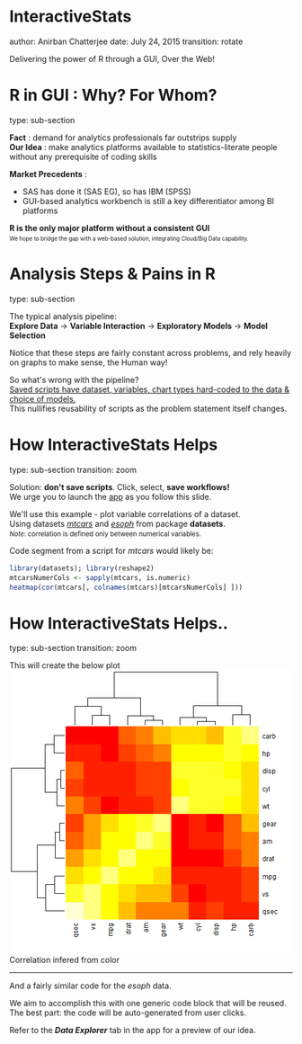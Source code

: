 InteractiveStats
========================================================
author: Anirban Chatterjee
date: July 24, 2015
transition: rotate

Delivering the power of R through a GUI, Over the Web!


R in GUI : Why? For Whom?
========================================================
type: sub-section

**Fact** : demand for analytics professionals far outstrips supply  
**Our Idea** : make analytics platforms available to statistics-literate people 
without any prerequisite of coding skills  

**Market Precedents** :  
- SAS has done it (SAS EG), so has IBM (SPSS)  
- GUI-based analytics workbench is still a key differentiator among BI platforms

**R is the only major platform without a consistent GUI**  
<small style="font-size:0.7em">
We hope to bridge the gap with a web-based solution, integrating Cloud/Big Data capability.
</small>


Analysis Steps & Pains in R
========================================================
type: sub-section

The typical analysis pipeline:  
**Explore Data** -> **Variable Interaction** -> **Exploratory Models** -> 
**Model Selection**  

Notice that these steps are fairly constant across problems, and rely heavily on 
graphs to make sense, the Human way!  

So what's wrong with the pipeline?  
<u>Saved scripts have dataset, variables, chart types hard-coded to the data & 
choice of models.</u>  
This nullifies reusability of scripts as the problem statement itself changes.  


How InteractiveStats Helps
========================================================
type: sub-section
transition: zoom

Solution: **don't save scripts**. Click, select, **save workflows!**  
We urge you to launch the [app](https://anirbanc81.shinyapps.io/InteractiveStats) 
as you follow this slide.  

We'll use this example - plot variable correlations of a dataset.  
Using datasets <u>*mtcars*</u> and <u>*esoph*</u> from package **datasets**.  
<small>*Note*: correlation is defined only between numerical variables.</small>  

Code segment from a script for *mtcars* would likely be:

```r
library(datasets); library(reshape2)
mtcarsNumerCols <- sapply(mtcars, is.numeric)
heatmap(cor(mtcars[, colnames(mtcars)[mtcarsNumerCols] ]))
```


How InteractiveStats Helps..
========================================================
type: sub-section
transition: zoom

This will create the below plot
![plot of chunk unnamed-chunk-2](InteractiveStats-figure/unnamed-chunk-2-1.png) 
Correlation infered from color

***

And a fairly similar code for the *esoph* data.  

We aim to accomplish this with one generic code block that will be reused.
The best part: the code will be auto-generated from user clicks.  

Refer to the <b>*Data Explorer*</b> tab in the app for a preview of our idea.
